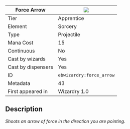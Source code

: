 | Force Arrow |![](https://github.com/Electroblob77/Wizardry/blob/1.12.2/src/main/resources/assets/ebwizardry/textures/spells/ebwizardry:force_arrow.png)|
|---|---|
| Tier | Apprentice |
| Element | Sorcery |
| Type | Projectile |
| Mana Cost | 15 |
| Continuous | No |
| Cast by wizards | Yes |
| Cast by dispensers | Yes |
| ID | `ebwizardry:force_arrow` |
| Metadata | 43 |
| First appeared in | Wizardry 1.0 |
## Description
_Shoots an arrow of force in the direction you are pointing._